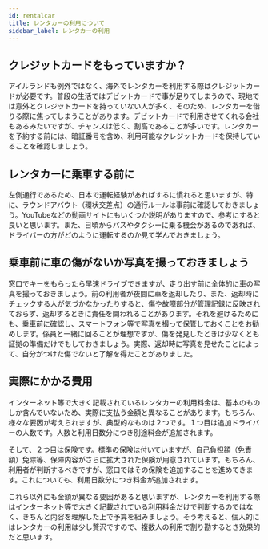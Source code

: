 ```yaml
---
id: rentalcar
title: レンタカーの利用について
sidebar_label: レンタカーの利用
---
```


## クレジットカードをもっていますか？

アイルランドも例外ではなく、海外でレンタカーを利用する際はクレジットカードが必要です。普段の生活ではデビットカードで事が足りてしまうので、現地では意外とクレジットカードを持っていない人が多く、そのため、レンタカーを借りる際に焦ってしまうことがあります。デビットカードで利用させてくれる会社もあるみたいですが、チャンスは低く、割高であることが多いです。レンタカーを予約する前には、暗証番号を含め、利用可能なクレジットカードを保持していることを確認しましょう。

## レンタカーに乗車する前に

左側通行であるため、日本で運転経験があればするに慣れると思いますが、特に、ラウンドアバウト（環状交差点）の通行ルールは事前に確認しておきましょう。YouTubeなどの動画サイトにもいくつか説明がありますので、参考にすると良いと思います。また、日頃からバスやタクシーに乗る機会があるのであれば、ドライバーの方がどのように運転するのか見て学んでおきましょう。

## 乗車前に車の傷がないか写真を撮っておきましょう

窓口でキーをもらったら早速ドライブできますが、走り出す前に全体的に車の写真を撮っておきましょう。前の利用者が夜間に車を返却したり、また、返却時にチェックする人が気づかなかったりすると、傷や故障部分が管理記録に反映されておらず、返却するときに責任を問われることがあります。それを避けるためにも、乗車前に確認し、スマートフォン等で写真を撮って保管しておくことをお勧めします。係員と一緒に回ることが理想ですが、傷を発見したときは少なくとも証拠の準備だけでもしておきましょう。実際、返却時に写真を見せたことによって、自分がつけた傷でないと了解を得たことがありました。

## 実際にかかる費用

インターネット等で大きく記載されているレンタカーの利用料金は、基本のものしか含んでいないため、実際に支払う金額と異なることがあります。もちろん、様々な要因が考えられますが、典型的なものは２つです。１つ目は追加ドライバーの人数です。人数と利用日数分につき別途料金が追加されます。

そして、２つ目は保険です。標準の保険は付いていますが、自己負担額（免責額）免除等、保障内容がさらに拡大された保険が用意されています。もちろん、利用者が判断するべきですが、窓口ではその保険を追加することを進めてきます。これについても、利用日数分につき料金が追加されます。

これら以外にも金額が異なる要因があると思いますが、レンタカーを利用する際はインターネット等で大きく記載されている利用料金だけで判断するのではなく、きちんと内容を理解した上で予算を組みましょう。そう考えると、個人的にはレンタカーの利用は少し贅沢ですので、複数人の利用で割り勘するとき効果的だと思います。

